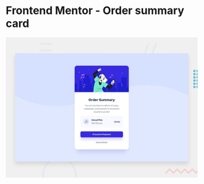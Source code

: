 # Frontend Mentor - Order summary card
![Design preview for the Order summary card coding challenge](./design/desktop-preview.jpg)